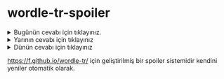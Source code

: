 # wordle-tr-spoiler

<details>
  <summary>Bugünün cevabı için tıklayınız.</summary>
  <br>
    <b> tulup </b>
</details>

<details>
  <summary>Yarının cevabı için tıklayınız</summary>
  <br>
   <b> kaşif </b>
</details>

<details>
  <summary>Dünün cevabı için tıklayınız </summary>
  <br>
  <b> mabut </b>
</details>

https://f.github.io/wordle-tr/ için geliştirilmiş bir spoiler sistemidir kendini yeniler otomatik olarak.

